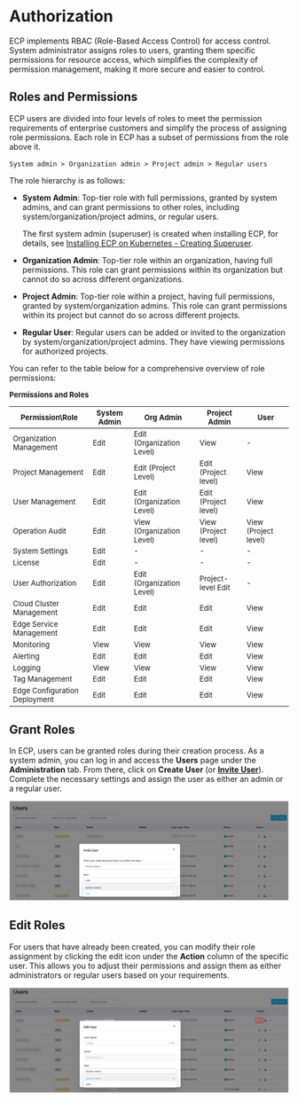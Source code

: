 # Authorization

ECP implements RBAC (Role-Based Access Control) for access control. System administrator assigns roles to users, granting them specific permissions for resource access, which simplifies the complexity of permission management, making it more secure and easier to control.

## Roles and Permissions

ECP users are divided into four levels of roles to meet the permission requirements of enterprise customers and simplify the process of assigning role permissions. Each role in ECP has a subset of permissions from the role above it.

```
System admin > Organization admin > Project admin > Regular users
```

The role hierarchy is as follows:

- **System Admin**: Top-tier role with full permissions, granted by system admins, and can grant permissions to other roles, including system/organization/project admins, or regular users.

  The first system admin (superuser) is created when installing ECP, for details, see [Installing ECP on Kubernetes - Creating Superuser](../install/install_ecp_on_kubernetes.md#create-a-superuser).

- **Organization Admin**: Top-tier role within an organization, having full permissions. This role can grant permissions within its organization but cannot do so across different organizations.

- **Project Admin**: Top-tier role within a project, having full permissions, granted by system/organization admins. This role can grant permissions within its project but cannot do so across different projects.

- **Regular User**: Regular users can be added or invited to the organization by system/organization/project admins. They have viewing permissions for authorized projects.

You can refer to the table below for a comprehensive overview of role permissions:

<font size=2>

**Permissions and Roles**

| Permission\Role               | System Admin | Org Admin                 | Project Admin        | User                 |
| ----------------------------- | ------------ | ------------------------- | -------------------- | -------------------- |
| Organization Management       | Edit         | Edit (Organization Level) | View                 | -                    |
| Project Management            | Edit         | Edit (Project Level)      | Edit (Project level) | View                 |
| User Management               | Edit         | Edit (Organization Level) | Edit (Project level) | View                 |
| Operation Audit               | Edit         | View (Organization Level) | View (Project level) | View (Project level) |
| System Settings               | Edit         | -                         | -                    | -                    |
| License                       | Edit         | -                         | -                    | -                    |
| User Authorization            | Edit         | Edit (Organization Level) | Project-level Edit   | -                    |
| Cloud Cluster Management      | Edit         | Edit                      | Edit                 | View                 |
| Edge Service Management       | Edit         | Edit                      | Edit                 | View                 |
| Monitoring                    | View         | View                      | View                 | View                 |
| Alerting                      | Edit         | Edit                      | Edit                 | View                 |
| Logging                       | View         | View                      | View                 | View                 |
| Tag Management                | Edit         | Edit                      | Edit                 | View                 |
| Edge Configuration Deployment | Edit         | Edit                      | Edit                 | View                 |

</font> 

## Grant Roles

In ECP, users can be granted roles during their creation process. As a system admin, you can log in and access the **Users** page under the **Administration** tab. From there, click on **Create User** (or **[Invite User](../system_admin/user_management.md#invite-user)**). Complete the necessary settings and assign the user as either an admin or a regular user.

<img src="./_assets/user_management.png" alt="user_management" style="zoom:50%;" />

## Edit Roles

For users that have already been created, you can modify their role assignment by clicking the edit icon under the **Action** column of the specific user. This allows you to adjust their permissions and assign them as either administrators or regular users based on your requirements.

<img src="./_assets/Edit-role.png" alt="Edit role" style="zoom:50%;" />
